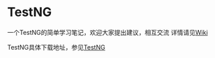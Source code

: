 # TestNG
一个TestNG的简单学习笔记，欢迎大家提出建议，相互交流
详情请见[Wiki](https://github.com/GigaLove/TestNG/wiki)


TestNG具体下载地址，参见[TestNG](http://testng.org/doc/index.html)
